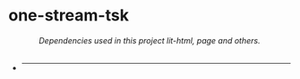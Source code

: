 # one-stream-tsk


<h6 align="center">Dependencies used in this project lit-html, page and others.</h6>

- <hr/>


<img src="" alt="">